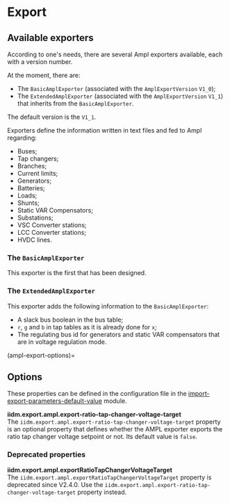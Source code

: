 # Export

## Available exporters

According to one's needs, there are several Ampl exporters available, each with a version number.

At the moment, there are:

- The `BasicAmplExporter` (associated with the `AmplExportVersion` `V1_0`);
- The `ExtendedAmplExporter` (associated with the `AmplExportVersion` `V1_1`) that inherits from the `BasicAmplExporter`.

The default version is the `V1_1`.

Exporters define the information written in text files and fed to Ampl regarding:

- Buses;
- Tap changers;
- Branches;
- Current limits;
- Generators;
- Batteries;
- Loads;
- Shunts;
- Static VAR Compensators;
- Substations;
- VSC Converter stations;
- LCC Converter stations;
- HVDC lines.

### The `BasicAmplExporter`
This exporter is the first that has been designed.

### The `ExtendedAmplExporter`

This exporter adds the following information to the `BasicAmplExporter`:

- A slack bus boolean in the bus table;
- `r`, `g` and `b` in tap tables as it is already done for `x`;
- The regulating bus id for generators and static VAR compensators that are in voltage regulation mode.


(ampl-export-options)=
## Options

These properties can be defined in the configuration file in the [import-export-parameters-default-value](../../user/configuration/import-export-parameters-default-value.md#import-export-parameters-default-value) module.

**iidm.export.ampl.export-ratio-tap-changer-voltage-target**  
The `iidm.export.ampl.export-ratio-tap-changer-voltage-target` property is an optional property that defines whether the AMPL exporter exports the ratio tap changer voltage setpoint or not. Its default value is `false`.

### Deprecated properties

**iidm.export.ampl.exportRatioTapChangerVoltageTarget**  
The `iidm.export.ampl.exportRatioTapChangerVoltageTarget` property is deprecated since V2.4.0. Use the `iidm.export.ampl.export-ratio-tap-changer-voltage-target` property instead.
